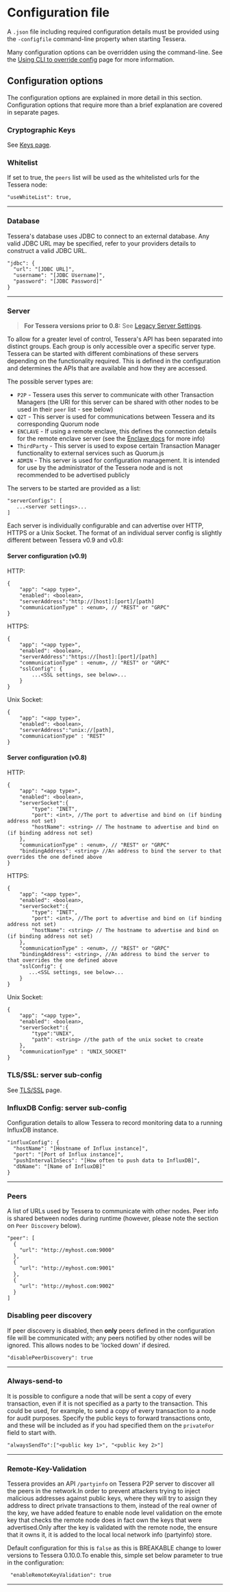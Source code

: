 # Configuration file

A `.json` file including required configuration details must be provided using the `-configfile` command-line property when starting Tessera.

Many configuration options can be overridden using the command-line.  See the [Using CLI to override config](../Using%20CLI%20to%20override%20config) page for more information.

## Configuration options
The configuration options are explained in more detail in this section.  Configuration options that require more than a brief explanation are covered in separate pages.

### Cryptographic Keys
See [Keys page](../Keys).

### Whitelist
If set to true, the `peers` list will be used as the whitelisted urls for the Tessera node:
```
"useWhiteList": true,
```

---

### Database
Tessera's database uses JDBC to connect to an external database. Any valid JDBC URL may be specified, refer to your providers details to construct a valid JDBC URL.

```
"jdbc": {
  "url": "[JDBC URL]",
  "username": "[JDBC Username]",
  "password": "[JDBC Password]"
}
```

---

### Server
> **For Tessera versions prior to 0.8:** See [Legacy Server Settings](../Legacy%20server%20settings).

To allow for a greater level of control, Tessera's API has been separated into distinct groups.  Each group is only accessible over a specific server type.  Tessera can be started with different combinations of these servers depending on the functionality required.  This is defined in the configuration and determines the APIs that are available and how they are accessed.
 
The possible server types are:

- `P2P` - Tessera uses this server to communicate with other Transaction Managers (the URI for this server can be shared with other nodes to be used in their `peer` list - see below)
- `Q2T` - This server is used for communications between Tessera and its corresponding Quorum node
- `ENCLAVE` - If using a remote enclave, this defines the connection details for the remote enclave server (see the [Enclave docs](../../Tessera%20Services/Enclave#types-of-enclave) for more info) 
- `ThirdParty` - This server is used to expose certain Transaction Manager functionality to external services such as Quorum.js
- `ADMIN` - This server is used for configuration management. It is intended for use by the administrator of the Tessera node and is not recommended to be advertised publicly

The servers to be started are provided as a list:
```
"serverConfigs": [
   ...<server settings>...
]
```

Each server is individually configurable and can advertise over HTTP, HTTPS or a Unix Socket.  The format of an individual server config is slightly different between Tessera v0.9 and v0.8:

#### Server configuration (v0.9)
HTTP:
```
{
    "app": "<app type>",
    "enabled": <boolean>,
    "serverAddress":"http://[host]:[port]/[path]
    "communicationType" : <enum>, // "REST" or "GRPC"
}
```
HTTPS:
```
{
    "app": "<app type>",
    "enabled": <boolean>,
    "serverAddress":"https://[host]:[port]/[path]
    "communicationType" : <enum>, // "REST" or "GRPC"
    "sslConfig": {
        ...<SSL settings, see below>...
    }
}
```
Unix Socket:
```
{
    "app": "<app type>",
    "enabled": <boolean>,
    "serverAddress":"unix://[path],
    "communicationType" : "REST"
}
```

#### Server configuration (v0.8)
HTTP:
```
{
    "app": "<app type>",
    "enabled": <boolean>,
    "serverSocket":{
        "type": "INET",
        "port": <int>, //The port to advertise and bind on (if binding address not set)
        "hostName": <string> // The hostname to advertise and bind on (if binding address not set)
    },
    "communicationType" : <enum>, // "REST" or "GRPC"
    "bindingAddress": <string> //An address to bind the server to that overrides the one defined above
}
```

HTTPS:
```
{
    "app": "<app type>",
    "enabled": <boolean>,
    "serverSocket":{
        "type": "INET",
        "port": <int>, //The port to advertise and bind on (if binding address not set)
        "hostName": <string> // The hostname to advertise and bind on (if binding address not set)
    },
    "communicationType" : <enum>, // "REST" or "GRPC"
    "bindingAddress": <string>, //An address to bind the server to that overrides the one defined above
    "sslConfig": {
       ...<SSL settings, see below>...
    }
}
```

Unix Socket: 
```
{
    "app": "<app type>",  
    "enabled": <boolean>, 
    "serverSocket":{
        "type":"UNIX",
        "path": <string> //the path of the unix socket to create
    },
    "communicationType" : "UNIX_SOCKET"
}
```

### TLS/SSL: server sub-config
See [TLS/SSL](../TLS) page.

### InfluxDB Config: server sub-config
Configuration details to allow Tessera to record monitoring data to a running InfluxDB instance.
```
"influxConfig": {
  "hostName": "[Hostname of Influx instance]",
  "port": "[Port of Influx instance]",
  "pushIntervalInSecs": "[How often to push data to InfluxDB]",
  "dbName": "[Name of InfluxDB]"
}
```

---

### Peers
A list of URLs used by Tessera to communicate with other nodes.  Peer info is shared between nodes during runtime (however, please note the section on `Peer Discovery` below).
```
"peer": [
  {
    "url": "http://myhost.com:9000"
  },
  {
    "url": "http://myhost.com:9001"
  },
  {
    "url": "http://myhost.com:9002"
  }
]
```

### Disabling peer discovery
If peer discovery is disabled, then **only** peers defined in the configuration file will be communicated with; any peers notified by other nodes will be ignored. This allows nodes to be 'locked down' if desired.
```
"disablePeerDiscovery": true
```

---

### Always-send-to
It is possible to configure a node that will be sent a copy of every transaction, even if it is not specified as a party to the transaction. This could be used, for example, to send a copy of every transaction to a node for audit purposes. Specify the public keys to forward transactions onto, and these will be included as if you had specified them on the `privateFor` field to start with.

```
"alwaysSendTo":["<public key 1>", "<public key 2>"]
```

---

### Remote-Key-Validation
Tessera provides an API `/partyinfo` on Tessera P2P server to discover all the peers in the network.In order to prevent attackers trying to inject malicious addresses against public keys, where they will try to assign they address to direct private transactions to them, instead of the real owner of the key, we have added feature to enable node level validation on the emote key that checks the remote node does in fact own the keys that were advertised.Only after the key is validated with the remote node, the ensure that it owns it, it is added to the local local network info (partyinfo) store.

Default configuration for this is `false` as this is BREAKABLE change to lower versions to Tessera 0.10.0.To enable this, simple set below parameter to true in the configuration:

```
 "enableRemoteKeyValidation": true
```


---



